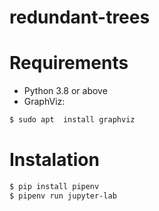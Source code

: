 # redundant-trees


# Requirements
- Python 3.8 or above
- GraphViz:
```bash
$ sudo apt  install graphviz
```


# Instalation
```bash
$ pip install pipenv
$ pipenv run jupyter-lab
```
